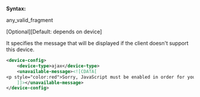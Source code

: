 **Syntax:**

<unavailable-message>any_valid_fragment</unavailable-message>

[Optional][Default: depends on device]

It specifies the message that will be displayed if the client doesn't
support this device.

``` xml
<device-config>
    <device-type>ajax</device-type>
    <unavailable-message><![CDATA[
<p style="color:red">Sorry, JavaScript must be enabled in order for you to use KillApp.</p>
    ]]></unavailable-message>
</device-config>
```


